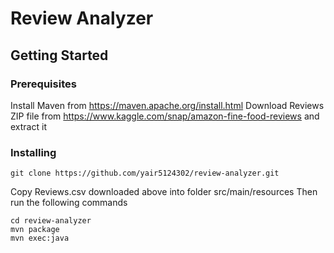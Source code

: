 # Review Analyzer

## Getting Started

### Prerequisites

Install Maven from https://maven.apache.org/install.html
Download Reviews ZIP file from https://www.kaggle.com/snap/amazon-fine-food-reviews and extract it

### Installing

```
git clone https://github.com/yair5124302/review-analyzer.git
```

Copy Reviews.csv downloaded above into folder src/main/resources
Then run the following commands
```
cd review-analyzer
mvn package
mvn exec:java
```
